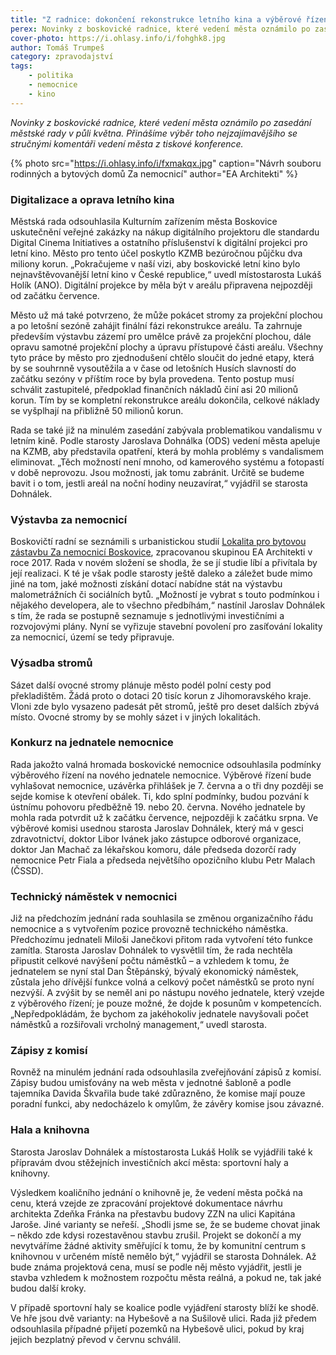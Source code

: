```yaml
---
title: "Z radnice: dokončení rekonstrukce letního kina a výběrové řízení na jednatele nemocnice"
perex: Novinky z boskovické radnice, které vedení města oznámilo po zasedání městské rady v půli května.
cover-photo: https://i.ohlasy.info/i/fohghk8.jpg
author: Tomáš Trumpeš
category: zpravodajství
tags:
    - politika
    - nemocnice
    - kino
---
```


*Novinky z boskovické radnice, které vedení města oznámilo po zasedání městské rady v půli května. Přinášíme výběr toho nejzajímavějšího se stručnými komentáři vedení města z tiskové konference.*

{% photo src="https://i.ohlasy.info/i/fxmakqx.jpg" caption="Návrh souboru rodinných a bytových domů Za nemocnicí" author="EA Architekti" %}

### Digitalizace a oprava letního kina

Městská rada odsouhlasila Kulturním zařízením města Boskovice uskutečnění veřejné zakázky na nákup digitálního projektoru dle standardu Digital Cinema Initiatives a ostatního příslušenství k digitální projekci pro letní kino. Město pro tento účel poskytlo KZMB bezúročnou půjčku dva miliony korun. „Pokračujeme v naší vizi, aby boskovické letní kino bylo nejnavštěvovanější letní kino v České republice,“ uvedl místostarosta Lukáš Holík (ANO). Digitální projekce by měla být v areálu připravena nejpozději od začátku července.

Město už má také potvrzeno, že může pokácet stromy za projekční plochou a po letošní sezóně zahájit finální fázi rekonstrukce areálu. Ta zahrnuje především výstavbu zázemí pro umělce právě za projekční plochou, dále opravu samotné projekční plochy a úpravu přístupové části areálu. Všechny tyto práce by město pro zjednodušení chtělo sloučit do jedné etapy, která by se souhrnně vysoutěžila a v čase od letošních Husích slavností do začátku sezóny v příštím roce by byla provedena. Tento postup musí schválit zastupitelé, předpoklad finančních nákladů činí asi 20 milionů korun. Tím by se kompletní rekonstrukce areálu dokončila, celkové náklady se vyšplhají na přibližně 50 milionů korun.

Rada se také již na minulém zasedání zabývala problematikou vandalismu v letním kině. Podle starosty Jaroslava Dohnálka (ODS) vedení města apeluje na KZMB, aby představila opatření, která by mohla problémy s vandalismem eliminovat. „Těch možností není mnoho, od kamerového systému a fotopastí v době neprovozu. Jsou možnosti, jak tomu zabránit. Určitě se budeme bavit i o tom, jestli areál na noční hodiny neuzavírat,“ vyjádřil se starosta Dohnálek.

### Výstavba za nemocnicí

Boskovičtí radní se seznámili s urbanistickou studií [Lokalita pro bytovou zástavbu Za nemocnicí Boskovice](https://data.ohlasy.info/2017/za-nemocnici-ea.pdf), zpracovanou skupinou EA Architekti v roce 2017. Rada v novém složení se shodla, že se jí studie líbí a přivítala by její realizaci. K té je však podle starosty ještě daleko a záležet bude mimo jiné na tom, jaké možnosti získání dotací nabídne stát na výstavbu malometrážních či sociálních bytů. „Možností je vybrat s touto podmínkou i nějakého developera, ale to všechno předbíhám,“ nastínil Jaroslav Dohnálek s tím, že rada se postupně seznamuje s jednotlivými investičními a rozvojovými plány. Nyní se vyřizuje stavební povolení pro zasíťování lokality za nemocnicí, území se tedy připravuje.

### Výsadba stromů

Sázet další ovocné stromy plánuje město podél polní cesty pod překladištěm. Žádá proto o dotaci 20 tisíc korun z Jihomoravského kraje. Vloni zde bylo vysazeno padesát pět stromů, ještě pro deset dalších zbývá místo. Ovocné stromy by se mohly sázet i v jiných lokalitách.

### Konkurz na jednatele nemocnice

Rada jakožto valná hromada boskovické nemocnice odsouhlasila podmínky výběrového řízení na nového jednatele nemocnice. Výběrové řízení bude vyhlašovat nemocnice, uzávěrka přihlášek je 7. června a o tři dny později se sejde komise k otevření obálek. Ti, kdo splní podmínky, budou pozvání k ústnímu pohovoru předběžně 19. nebo 20. června. Nového jednatele by mohla rada potvrdit už k začátku července, nejpozději k začátku srpna. Ve výběrové komisi usednou starosta Jaroslav Dohnálek, který má v gesci zdravotnictví, doktor Libor Ivánek jako zástupce odborové organizace, doktor Jan Machač za lékařskou komoru, dále předseda dozorčí rady nemocnice Petr Fiala a předseda největšího opozičního klubu Petr Malach (ČSSD).

### Technický náměstek v nemocnici

Již na předchozím jednání rada souhlasila se změnou organizačního řádu nemocnice a s vytvořením pozice provozně technického náměstka. Předchozímu jednateli Miloši Janečkovi přitom rada vytvoření této funkce zamítla. Starosta Jaroslav Dohnálek to vysvětlil tím, že rada nechtěla připustit celkové navýšení počtu náměstků – a vzhledem k tomu, že jednatelem se nyní stal Dan Štěpánský, bývalý ekonomický náměstek, zůstala jeho dřívější funkce volná a celkový počet náměstků se proto nyní nezvýší. A zvýšit by se neměl ani po nástupu nového jednatele, který vzejde z výběrového řízení; je pouze možné, že dojde k posunům v kompetencích. „Nepředpokládám, že bychom za jakéhokoliv jednatele navyšovali počet náměstků a rozšiřovali vrcholný management,“ uvedl starosta.

### Zápisy z komisí

Rovněž na minulém jednání rada odsouhlasila zveřejňování zápisů z komisí. Zápisy budou umisťovány na web města v jednotné šabloně a podle tajemníka Davida Škvařila bude také zdůrazněno, že komise mají pouze poradní funkci, aby nedocházelo k omylům, že závěry komise jsou závazné.

### Hala a knihovna

Starosta Jaroslav Dohnálek a místostarosta Lukáš Holík se vyjádřili také k přípravám dvou stěžejních investičních akcí města: sportovní haly a knihovny.

Výsledkem koaličního jednání o knihovně je, že vedení města počká na cenu, která vzejde ze zpracování projektové dokumentace návrhu architekta Zdeňka Fránka na přestavbu budovy ZZN na ulici Kapitána Jaroše. Jiné varianty se neřeší. „Shodli jsme se, že se budeme chovat jinak – někdo zde kdysi rozestavěnou stavbu zrušil. Projekt se dokončí a my nevytváříme žádné aktivity směřující k tomu, že by komunitní centrum s knihovnou v určeném místě nemělo být,“ vyjádřil se starosta Dohnálek. Až bude známa projektová cena, musí se podle něj město vyjádřit, jestli je stavba vzhledem k možnostem rozpočtu města reálná, a pokud ne, tak jaké budou další kroky.

V případě sportovní haly se koalice podle vyjádření starosty blíží ke shodě. Ve hře jsou dvě varianty: na Hybešově a na Sušilově ulici. Rada již předem odsouhlasila případné přijetí pozemků na Hybešově ulici, pokud by kraj jejich bezplatný převod v červnu schválil.
